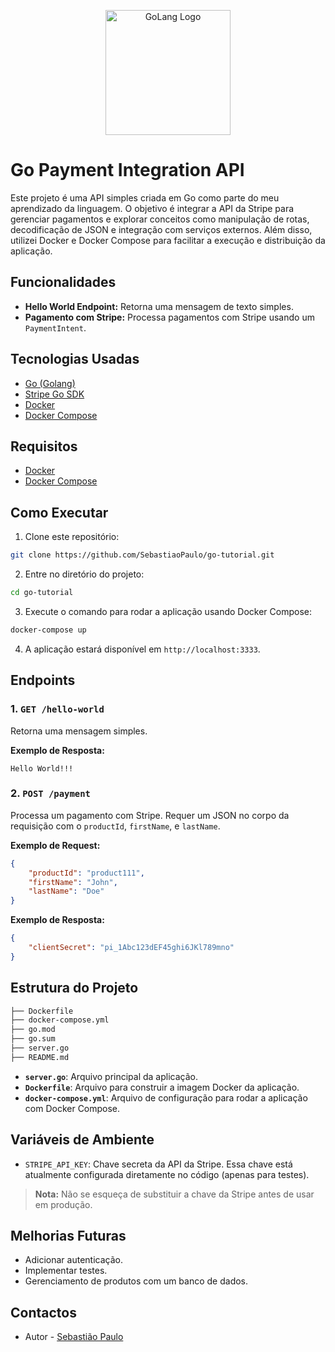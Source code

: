 <p align="center">
  <a href="https://go.dev/" target="blank"><img src="https://go.dev/blog/go-brand/Go-Logo/PNG/Go-Logo_Aqua.png" width="200" alt="GoLang Logo" /></a>
</p>

# Go Payment Integration API

Este projeto é uma API simples criada em Go como parte do meu aprendizado da linguagem. O objetivo é integrar a API da Stripe para gerenciar pagamentos e explorar conceitos como manipulação de rotas, decodificação de JSON e integração com serviços externos. Além disso, utilizei Docker e Docker Compose para facilitar a execução e distribuição da aplicação.

## Funcionalidades

- **Hello World Endpoint:** Retorna uma mensagem de texto simples.
- **Pagamento com Stripe:** Processa pagamentos com Stripe usando um `PaymentIntent`.

## Tecnologias Usadas

- [Go (Golang)](https://golang.org/)
- [Stripe Go SDK](https://github.com/stripe/stripe-go)
- [Docker](https://www.docker.com/)
- [Docker Compose](https://docs.docker.com/compose/)

## Requisitos

- [Docker](https://docs.docker.com/get-docker/)
- [Docker Compose](https://docs.docker.com/compose/install/)

## Como Executar

1. Clone este repositório:

```bash
git clone https://github.com/SebastiaoPaulo/go-tutorial.git
```

2. Entre no diretório do projeto:

```bash
cd go-tutorial
```

3. Execute o comando para rodar a aplicação usando Docker Compose:

```bash
docker-compose up
```

4. A aplicação estará disponível em `http://localhost:3333`.

## Endpoints

### 1. `GET /hello-world`

Retorna uma mensagem simples.

**Exemplo de Resposta:**

```text
Hello World!!!
```

### 2. `POST /payment`

Processa um pagamento com Stripe. Requer um JSON no corpo da requisição com o `productId`, `firstName`, e `lastName`.

**Exemplo de Request:**

```json
{
    "productId": "product111",
    "firstName": "John",
    "lastName": "Doe"
}
```

**Exemplo de Resposta:**

```json
{
    "clientSecret": "pi_1Abc123dEF45ghi6JKl789mno"
}
```

## Estrutura do Projeto

```bash
├── Dockerfile
├── docker-compose.yml
├── go.mod
├── go.sum
├── server.go
├── README.md
```

- **`server.go`**: Arquivo principal da aplicação.
- **`Dockerfile`**: Arquivo para construir a imagem Docker da aplicação.
- **`docker-compose.yml`**: Arquivo de configuração para rodar a aplicação com Docker Compose.

## Variáveis de Ambiente

- `STRIPE_API_KEY`: Chave secreta da API da Stripe. Essa chave está atualmente configurada diretamente no código (apenas para testes).

> **Nota:** Não se esqueça de substituir a chave da Stripe antes de usar em produção.

## Melhorias Futuras

- Adicionar autenticação.
- Implementar testes.
- Gerenciamento de produtos com um banco de dados.

## Contactos

- Autor - [Sebastião Paulo](https://www.linkedin.com/in/sebasti%C3%A3o-paulo-31b4a5129/)